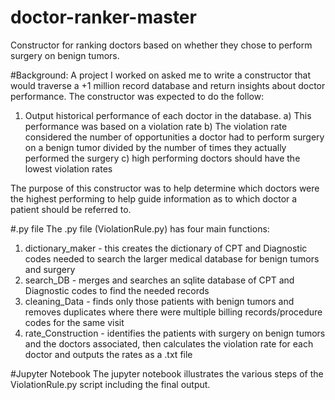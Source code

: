 # doctor-ranker-master
Constructor for ranking doctors based on whether they chose to perform surgery on benign tumors.

#Background:
A project I worked on asked me to write a constructor that would traverse a +1 million record database and return insights about doctor performance.
The constructor was expected to do the follow:
1) Output historical performance of each doctor in the database.
  a) This performance was based on a violation rate
  b) The violation rate considered the number of opportunities a doctor had to perform surgery on a benign tumor divided by the number of times they actually performed the surgery
  c) high performing doctors should have the lowest violation rates
  
The purpose of this constructor was to help determine which doctors were the highest performing to help guide information as to which doctor a patient should be referred to. 

#.py file
The .py file (ViolationRule.py) has four main functions:
1) dictionary_maker - this creates the dictionary of CPT and Diagnostic codes needed to search the larger medical database for benign tumors and surgery
2) search_DB - merges and searches an sqlite database of CPT and Diagnostic codes to find the needed records
3) cleaning_Data - finds only those patients with benign tumors and removes duplicates where there were multiple billing records/procedure codes for the same visit
4) rate_Construction - identifies the patients with surgery on benign tumors and the doctors associated, then calculates the violation rate for each doctor and outputs the rates as a .txt file

#Jupyter Notebook
The jupyter notebook illustrates the various steps of the ViolationRule.py script including the final output. 
